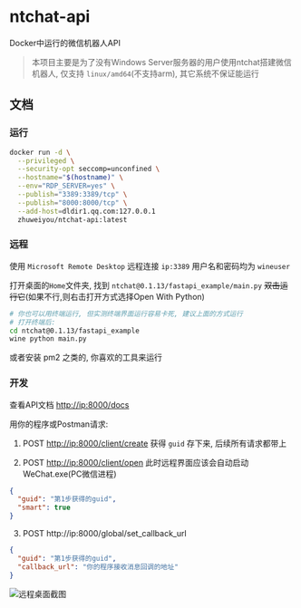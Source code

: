 # ntchat-api

Docker中运行的微信机器人API

> 本项目主要是为了没有Windows Server服务器的用户使用ntchat搭建微信机器人, 仅支持 `linux/amd64`(不支持arm), 其它系统不保证能运行

## 文档

### 运行

```bash
docker run -d \
  --privileged \
  --security-opt seccomp=unconfined \
  --hostname="$(hostname)" \
  --env="RDP_SERVER=yes" \
  --publish="3389:3389/tcp" \
  --publish="8000:8000/tcp" \
  --add-host=dldir1.qq.com:127.0.0.1
  zhuweiyou/ntchat-api:latest
```

### 远程

使用 `Microsoft Remote Desktop` 远程连接 `ip:3389` 用户名和密码均为 `wineuser`

打开桌面的`Home`文件夹, 找到 `ntchat@0.1.13/fastapi_example/main.py` <del>双击运行它</del>(如果不行,则右击打开方式选择Open With Python)

```bash
# 你也可以用终端运行, 但实测终端界面运行容易卡死, 建议上面的方式运行
# 打开终端后:
cd ntchat@0.1.13/fastapi_example
wine python main.py
```

或者安装 pm2 之类的, 你喜欢的工具来运行

### 开发

查看API文档 <http://ip:8000/docs>

用你的程序或Postman请求:

1. POST <http://ip:8000/client/create> 获得 `guid` 存下来, 后续所有请求都带上

2. POST <http://ip:8000/client/open> 此时远程界面应该会自动启动WeChat.exe(PC微信进程)

```json
{
  "guid": "第1步获得的guid",
  "smart": true
}
```

3. POST http://ip:8000/global/set_callback_url

```json
{
  "guid": "第1步获得的guid",
  "callback_url": "你的程序接收消息回调的地址"
}
```

![远程桌面截图](https://github.com/zhuweiyou/ntchat-api/assets/8413791/9397f9a2-b871-4aa1-86f4-fb1acff4dfad)



